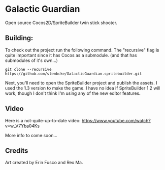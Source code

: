 # Galactic Guardian

Open source Cocos2D/SpriteBuilder twin stick shooter.

## Building:

To check out the project run the following command. The "recursive" flag is quite important since it has Cocos as a submodule. (and that has submodules of it's own...)

`git clone --recursive https://github.com/slembcke/GalacticGuardian.spritebuilder.git`

Next, you'll need to open the SpriteBuilder project and publish the assets. I used the 1.3 version to make the game. I have no idea if SpriteBuilder 1.2 will work, though I don't think I'm using any of the new editor features.

## Video

Here is a not-quite-up-to-date video:
https://www.youtube.com/watch?v=w_V7Yba04Ks

More info to come soon...

## Credits

Art created by Erin Fusco and Rex Ma.
